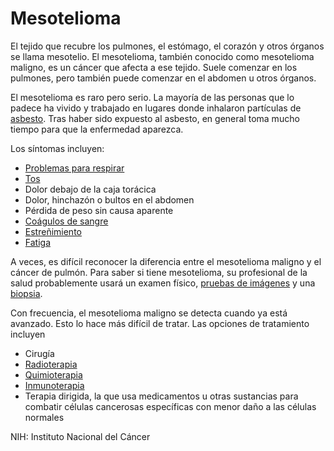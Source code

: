 Mesotelioma
===========


El tejido que recubre los pulmones, el estómago, el corazón y otros órganos se llama mesotelio. El mesotelioma, también conocido como mesotelioma maligno, es un cáncer que afecta a ese tejido. Suele comenzar en los pulmones, pero también puede comenzar en el abdomen u otros órganos.


El mesotelioma es raro pero serio. La mayoría de las personas que lo padece ha vivido y trabajado en lugares donde inhalaron partículas de [asbesto](https://medlineplus.gov/spanish/asbestos.html). Tras haber sido expuesto al asbesto, en general toma mucho tiempo para que la enfermedad aparezca.


Los síntomas incluyen:


* [Problemas para respirar](https://medlineplus.gov/spanish/breathingproblems.html)
* [Tos](https://medlineplus.gov/spanish/cough.html)
* Dolor debajo de la caja torácica
* Dolor, hinchazón o bultos en el abdomen
* Pérdida de peso sin causa aparente
* [Coágulos de sangre](https://medlineplus.gov/spanish/bloodclots.html)
* [Estreñimiento](https://medlineplus.gov/spanish/constipation.html)
* [Fatiga](https://medlineplus.gov/spanish/fatigue.html)


A veces, es difícil reconocer la diferencia entre el mesotelioma maligno y el cáncer de pulmón. Para saber si tiene mesotelioma, su profesional de la salud probablemente usará un examen físico, [pruebas de imágenes](https://medlineplus.gov/spanish/diagnosticimaging.html) y una [biopsia](https://medlineplus.gov/spanish/biopsy.html).


Con frecuencia, el mesotelioma maligno se detecta cuando ya está avanzado. Esto lo hace más difícil de tratar. Las opciones de tratamiento incluyen


* Cirugía
* [Radioterapia](https://medlineplus.gov/spanish/radiationtherapy.html)
* [Quimioterapia](https://medlineplus.gov/spanish/cancerchemotherapy.html)
* [Inmunoterapia](https://medlineplus.gov/spanish/cancerimmunotherapy.html)
* Terapia dirigida, la que usa medicamentos u otras sustancias para combatir células cancerosas específicas con menor daño a las células normales


NIH: Instituto Nacional del Cáncer 

